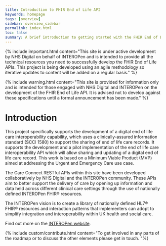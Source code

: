 ```yaml
---
title: Introduction to FHIR End of Life API
keywords: homepage
tags: [overview]
sidebar: overview_sidebar
permalink: index.html
toc: false
summary: A brief introduction to getting started with the FHIR End of Life API.
---
```


{% include important.html content="This site is under active development by NHS Digital on behalf of INTEROPen and is intended to provide all the technical resources you need to successfully develop the FHIR End of Life APIs. This project is being developed using an agile methodology so iterative updates to content will be added on a regular basis." %}

{% include warning.html content="This site is provided for information only and is intended for those engaged with NHS Digital and INTEROPen on the development of the FHIR End of Life API. It is advised not to develop against these specifications until a formal announcement has been made." %}

# Introduction #

This project specifically supports the development of a digital end of life care interoperability capability, which uses a clinically-assured information standard (SCCI 1580) to support the sharing of end of life care records.  It supports the development and a pilot implementation of the end of life care interoperability API which will allow sharing and updating of a digital end of life care record.  This work is based on a Minimum Viable Product (MVP) aimed at addressing the Urgent and Emergency Care use case.  

The Care Connect RESTful APIs within this site have been developed collaboratively by NHS Digital and the INTEROPen community. These APIs aim to  better support the delivery of care by opening up information and data held across different clinical care settings through the use of nationally defined INTEROPen FHIR® resources.

The INTEROPen vision is to create a library of nationally defined HL7® FHIR® resources and interaction patterns that implementers can adopt to simplify integration and interoperability within UK health and social care.

Find out more on the [INTEROPen website](http://interopen.org/).

{% include custom/contribute.html content="To get involved in any parts of the roadmap or to discuss the other elements please get in touch. "%}